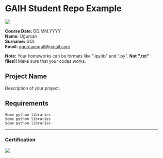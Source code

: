 # GAIH Student Repo Example
![](img/logo.png)

**Course Date:** DD.MM.YYYY  
**Name:** Uğurcan   
**Surname:** GÜL  
**Email:** ugurcanngull@gmail.com  

**Note:** Your homeworks can be formats like ".ipynb" and ".py". **Not ".txt" files!!** Make sure that your codes works.  

## Project Name
Description of your project.

## Requirements
```
Some python libraries
Some python libraries
Some python libraries
```
---

### Certification
![](img/certificate_ex.png)

